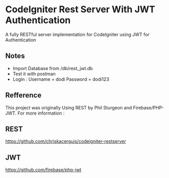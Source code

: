 # CodeIgniter Rest Server With JWT Authentication

A fully RESTful server implementation for CodeIgniter using JWT for Authentication
## Notes

- Import Database from /db/rest_jwt.db
- Test it with postman
- Login :
	Username = dodi
	Password = dodi123

## Refference

This project was originally Using REST by Phil Sturgeon and Firebase/PHP-JWT.
For more information :
## REST
https://github.com/chriskacerguis/codeigniter-restserver
## JWT
https://github.com/firebase/php-jwt
